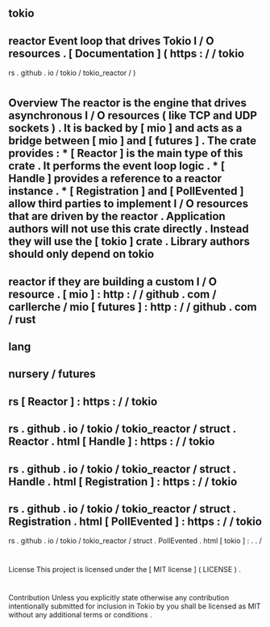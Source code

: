 #
tokio
-
reactor
Event
loop
that
drives
Tokio
I
/
O
resources
.
[
Documentation
]
(
https
:
/
/
tokio
-
rs
.
github
.
io
/
tokio
/
tokio_reactor
/
)
#
#
Overview
The
reactor
is
the
engine
that
drives
asynchronous
I
/
O
resources
(
like
TCP
and
UDP
sockets
)
.
It
is
backed
by
[
mio
]
and
acts
as
a
bridge
between
[
mio
]
and
[
futures
]
.
The
crate
provides
:
*
[
Reactor
]
is
the
main
type
of
this
crate
.
It
performs
the
event
loop
logic
.
*
[
Handle
]
provides
a
reference
to
a
reactor
instance
.
*
[
Registration
]
and
[
PollEvented
]
allow
third
parties
to
implement
I
/
O
resources
that
are
driven
by
the
reactor
.
Application
authors
will
not
use
this
crate
directly
.
Instead
they
will
use
the
[
tokio
]
crate
.
Library
authors
should
only
depend
on
tokio
-
reactor
if
they
are
building
a
custom
I
/
O
resource
.
[
mio
]
:
http
:
/
/
github
.
com
/
carllerche
/
mio
[
futures
]
:
http
:
/
/
github
.
com
/
rust
-
lang
-
nursery
/
futures
-
rs
[
Reactor
]
:
https
:
/
/
tokio
-
rs
.
github
.
io
/
tokio
/
tokio_reactor
/
struct
.
Reactor
.
html
[
Handle
]
:
https
:
/
/
tokio
-
rs
.
github
.
io
/
tokio
/
tokio_reactor
/
struct
.
Handle
.
html
[
Registration
]
:
https
:
/
/
tokio
-
rs
.
github
.
io
/
tokio
/
tokio_reactor
/
struct
.
Registration
.
html
[
PollEvented
]
:
https
:
/
/
tokio
-
rs
.
github
.
io
/
tokio
/
tokio_reactor
/
struct
.
PollEvented
.
html
[
tokio
]
:
.
.
/
#
#
License
This
project
is
licensed
under
the
[
MIT
license
]
(
LICENSE
)
.
#
#
#
Contribution
Unless
you
explicitly
state
otherwise
any
contribution
intentionally
submitted
for
inclusion
in
Tokio
by
you
shall
be
licensed
as
MIT
without
any
additional
terms
or
conditions
.
